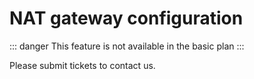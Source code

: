 # NAT gateway configuration

::: danger
This feature is not available in the basic plan
:::

Please submit tickets to contact us.